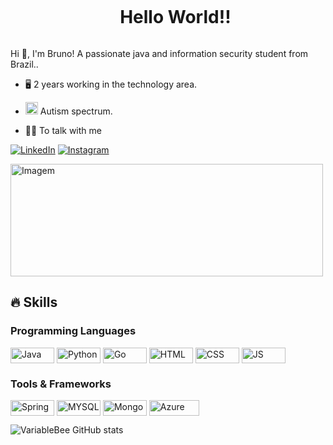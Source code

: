 <!--título-->
<div id="user-content-toc">
  <ul align="center">
    <summary><h1 style="display: inline-block">Hello World!!</h1></summary>
</div>

<!-- Presentation -->
<p>
  Hi 👋, I'm Bruno! A passionate java and information security student from Brazil..

  - :desktop_computer: 2 years working in the technology area.

  - <img src="https://github.com/obrunorm/obrunorm/assets/87882015/c733ea42-649c-430d-9dce-653e17cf5014" alt="image" width="20" height="20"> Autism spectrum.

  -  👨‍💻 To talk with me
</p>

<!-- Dropdown -->
<!-- Links -->
[![LinkedIn](https://img.shields.io/badge/LinkedIn-0077B5?style=for-the-badge&logo=linkedin&logoColor=white)](https://www.linkedin.com/in/bruno-martins-8667b0180/)
[![Instagram](https://img.shields.io/badge/Instagram-E4405F?style=for-the-badge&logo=instagram&logoColor=white)](https://www.instagram.com/bruno_rmartinss/)

<!-- GIF -->
<p align="left">
  <img src="https://github.com/obrunorm/obrunorm/assets/87882015/4b348a76-6fa9-4ce7-b560-6eb1c1c90316" alt="Imagem" width="500" height="180">
</p>


## 🔥 Skills
<!-- Skills: Programming Languages -->
  <div style="flex-basis: 48%;">
    <h3>Programming Languages</h3>
    <img align="center" alt="Java" height="25" width="70" src="https://img.shields.io/badge/Java-ED8B00?style=for-the-badge&logo=openjdk&logoColor=white">
    <img align="center" alt="Python" height="25" width="70" src="https://img.shields.io/badge/Python-3776AB?style=for-the-badge&logo=python&logoColor=whiteg">
    <img align="center" alt="Go" height="25" width="70" src="https://img.shields.io/badge/Go-00ADD8?style=for-the-badge&logo=go&logoColor=white">
  <img align="center" alt="HTML" height="25" width="70" src="https://img.shields.io/badge/HTML-239120?style=for-the-badge&logo=html5&logoColor=white">
    <img align="center" alt="CSS" height="25" width="70" src="https://img.shields.io/badge/CSS-239120?&style=for-the-badge&logo=css3&logoColor=white">
    <img align="center" alt="JS" height="25" width="70" src="https://img.shields.io/badge/JavaScript-F7DF1E?style=for-the-badge&logo=javascript&logoColor=black">
  </div>
  
  <!-- Skills: Tools & Frameworks -->
  <div style="flex-basis: 48%;">
    <h3>Tools & Frameworks</h3>
    <img align="center" alt="Spring" height="25" width="70" src="https://img.shields.io/badge/Spring-6DB33F?style=for-the-badge&logo=spring&logoColor=white">
    <img align="center" alt="MYSQL" height="25" width="70" src="https://img.shields.io/badge/MySQL-00000F?style=for-the-badge&logo=mysql&logoColor=white">
    <img align="center" alt="Mongo" height="25" width="70" src="https://img.shields.io/badge/MongoDB-4EA94B?style=for-the-badge&logo=mongodb&logoColor=white">
    <img align="center" alt="Azure" height="25" width="80" src="https://img.shields.io/badge/Microsoft_Azure-0089D6?style=for-the-badge&logo=microsoft-azure&logoColor=white"> 
  </div>


  <!-- GithubStats -->
![VariableBee GitHub stats](https://github-readme-stats.vercel.app/api?username=obrunorm&show_icons=true&theme=tokyonight)


